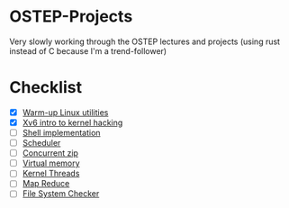 # OSTEP-Projects
Very slowly working through the OSTEP lectures and projects (using rust instead of C because I'm a trend-follower)

# Checklist
- [x] [Warm-up Linux utilities](https://github.com/remzi-arpacidusseau/ostep-projects/tree/master/initial-utilities)
- [x] [Xv6 intro to kernel hacking](https://github.com/remzi-arpacidusseau/ostep-projects/tree/master/initial-xv6)
- [ ] [Shell implementation](https://github.com/remzi-arpacidusseau/ostep-projects/tree/master/processes-shell)
- [ ] [Scheduler](https://github.com/remzi-arpacidusseau/ostep-projects/tree/master/scheduling-xv6-lottery)
- [ ] [Concurrent zip](https://github.com/remzi-arpacidusseau/ostep-projects/tree/master/concurrency-pzip)
- [ ] [Virtual memory](https://github.com/remzi-arpacidusseau/ostep-projects/tree/master/vm-xv6-intro)
- [ ] [Kernel Threads](https://github.com/remzi-arpacidusseau/ostep-projects/tree/master/concurrency-xv6-threads)
- [ ] [Map Reduce](https://github.com/remzi-arpacidusseau/ostep-projects/tree/master/concurrency-mapreduce)
- [ ] [File System Checker](https://github.com/remzi-arpacidusseau/ostep-projects/tree/master/filesystems-checker)
